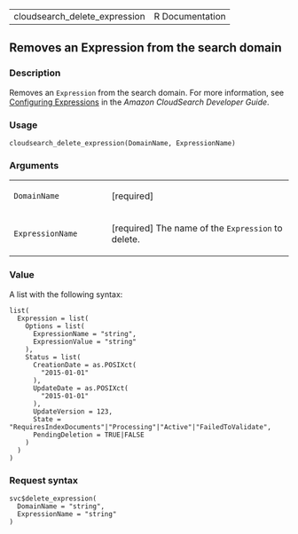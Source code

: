 <table style="width: 100%;">
<tbody>
<tr class="odd">
<td>cloudsearch_delete_expression</td>
<td style="text-align: right;">R Documentation</td>
</tr>
</tbody>
</table>

## Removes an Expression from the search domain

### Description

Removes an `Expression` from the search domain. For more information,
see <a
href="https://docs.aws.amazon.com/cloudsearch/latest/developerguide/configuring-expressions.html"
target="_blank">Configuring Expressions</a> in the *Amazon CloudSearch
Developer Guide*.

### Usage

    cloudsearch_delete_expression(DomainName, ExpressionName)

### Arguments

<table>
<colgroup>
<col style="width: 35%" />
<col style="width: 65%" />
</colgroup>
<tbody>
<tr class="odd">
<td><code
id="cloudsearch_delete_expression_:_DomainName">DomainName</code></td>
<td><p>[required]</p></td>
</tr>
<tr class="even">
<td><code
id="cloudsearch_delete_expression_:_ExpressionName">ExpressionName</code></td>
<td><p>[required] The name of the <code>Expression</code> to
delete.</p></td>
</tr>
</tbody>
</table>

### Value

A list with the following syntax:

    list(
      Expression = list(
        Options = list(
          ExpressionName = "string",
          ExpressionValue = "string"
        ),
        Status = list(
          CreationDate = as.POSIXct(
            "2015-01-01"
          ),
          UpdateDate = as.POSIXct(
            "2015-01-01"
          ),
          UpdateVersion = 123,
          State = "RequiresIndexDocuments"|"Processing"|"Active"|"FailedToValidate",
          PendingDeletion = TRUE|FALSE
        )
      )
    )

### Request syntax

    svc$delete_expression(
      DomainName = "string",
      ExpressionName = "string"
    )
